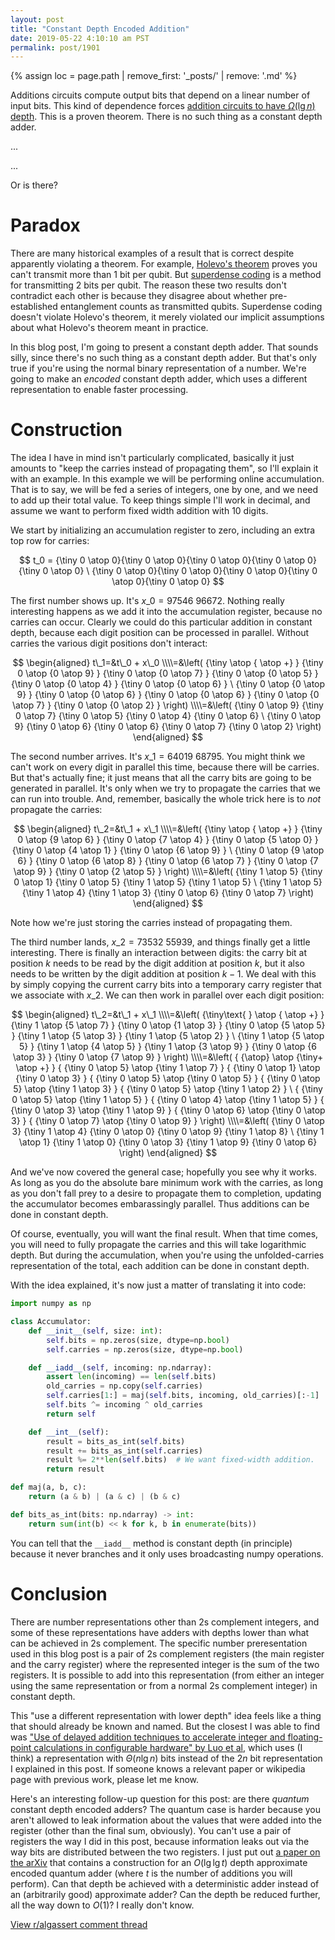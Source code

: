 ```yaml
---
layout: post
title: "Constant Depth Encoded Addition"
date: 2019-05-22 4:10:10 am PST
permalink: post/1901
---
```


{% assign loc = page.path | remove_first: '_posts/' | remove: '.md' %}

Additions circuits compute output bits that depend on a linear number of input bits.
This kind of dependence forces [addition circuits to have $\Omega(\lg n)$ depth](https://cs.stackexchange.com/questions/19468/what-circuit-depth-is-required-to-add).
This is a proven theorem.
There is no such thing as a constant depth adder.

...

...

Or is there?

# Paradox

There are many historical examples of a result that is correct despite apparently violating a theorem.
For example, [Holevo's theorem](https://en.wikipedia.org/wiki/Holevo%27s_theorem) proves you can't transmit more than 1 bit per qubit.
But [superdense coding](https://en.wikipedia.org/wiki/Superdense_coding) is a method for transmitting 2 bits per qubit.
The reason these two results don't contradict each other is because they disagree about whether pre-established entanglement counts as transmitted qubits.
Superdense coding doesn't violate Holevo's theorem, it merely violated our implicit assumptions about what Holevo's theorem meant in practice.

In this blog post, I'm going to present a constant depth adder.
That sounds silly, since there's no such thing as a constant depth adder.
But that's only true if you're using the normal binary representation of a number.
We're going to make an *encoded* constant depth adder, which uses a different representation to enable faster processing.


# Construction

The idea I have in mind isn't particularly complicated, basically it just amounts to "keep the carries instead of propagating them", so I'll explain it with an example.
In this example we will be performing online accumulation.
That is to say, we will be fed a series of integers, one by one, and we need to add up their total value.
To keep things simple I'll work in decimal, and assume we want to perform fixed width addition with 10 digits.

We start by initializing an accumulation register to zero, including an extra top row for carries:

$$
t_0 = {\tiny 0 \atop 0}{\tiny 0 \atop 0}{\tiny 0 \atop 0}{\tiny 0 \atop 0}{\tiny 0 \atop 0}
\
{\tiny 0 \atop 0}{\tiny 0 \atop 0}{\tiny 0 \atop 0}{\tiny 0 \atop 0}{\tiny 0 \atop 0}
$$

The first number shows up.
It's $x\_0=97546\ 96672$.
Nothing really interesting happens as we add it into the accumulation register, because no carries can occur.
Clearly we could do this particular addition in constant depth, because each digit position can be processed in parallel.
Without carries the various digit positions don't interact:

$$
\begin{aligned}
t\_1=&t\_0 + x\_0
\\\\=&\left(
{\tiny  \atop { \atop +} }
{\tiny 0 \atop {0 \atop 9} }
{\tiny 0 \atop {0 \atop 7} }
{\tiny 0 \atop {0 \atop 5} }
{\tiny 0 \atop {0 \atop 4} }
{\tiny 0 \atop {0 \atop 6} }
\
{\tiny 0 \atop {0 \atop 9} }
{\tiny 0 \atop {0 \atop 6} }
{\tiny 0 \atop {0 \atop 6} }
{\tiny 0 \atop {0 \atop 7} }
{\tiny 0 \atop {0 \atop 2} }
\right)
\\\\=&\left(
{\tiny 0 \atop 9}
{\tiny 0 \atop 7}
{\tiny 0 \atop 5}
{\tiny 0 \atop 4}
{\tiny 0 \atop 6}
\
{\tiny 0 \atop 9}
{\tiny 0 \atop 6}
{\tiny 0 \atop 6}
{\tiny 0 \atop 7}
{\tiny 0 \atop 2}
\right)
\end{aligned}
$$

The second number arrives.
It's $x\_1 = 64019\ 68795$.
You might think we can't work on every digit in parallel this time, because there will be carries.
But that's actually fine; it just means that all the carry bits are going to be generated in parallel.
It's only when we try to propagate the carries that we can run into trouble.
And, remember, basically the whole trick here is to *not* propagate the carries:

$$
\begin{aligned}
t\_2=&t\_1 + x\_1
\\\\=&\left(
{\tiny  \atop { \atop +} }
{\tiny 0 \atop {9 \atop 6} }
{\tiny 0 \atop {7 \atop 4} }
{\tiny 0 \atop {5 \atop 0} }
{\tiny 0 \atop {4 \atop 1} }
{\tiny 0 \atop {6 \atop 9} }
\
{\tiny 0 \atop {9 \atop 6} }
{\tiny 0 \atop {6 \atop 8} }
{\tiny 0 \atop {6 \atop 7} }
{\tiny 0 \atop {7 \atop 9} }
{\tiny 0 \atop {2 \atop 5} }
\right)
\\\\=&\left(
{\tiny 1 \atop 5}
{\tiny 0 \atop 1}
{\tiny 0 \atop 5}
{\tiny 1 \atop 5}
{\tiny 1 \atop 5}
\
{\tiny 1 \atop 5}
{\tiny 1 \atop 4}
{\tiny 1 \atop 3}
{\tiny 0 \atop 6}
{\tiny 0 \atop 7}
\right)
\end{aligned}
$$

Note how we're just storing the carries instead of propagating them.

The third number lands, $x\_2 = 73532\ 55939$, and things finally get a little interesting.
There is finally an interaction between digits: the carry bit at position $k$ needs to be read by the digit addition at position $k$, but it also needs to be written by the digit addition at position $k-1$.
We deal with this by simply copying the current carry bits into a temporary carry register that we associate with $x\_2$.
We can then work in parallel over each digit position:

$$
\begin{aligned}
t\_2=&t\_1 + x\_1
\\\\=&\left(
{\tiny\text{ } \atop { \atop +} }
{\tiny 1 \atop {5 \atop 7} }
{\tiny 0 \atop {1 \atop 3} }
{\tiny 0 \atop {5 \atop 5} }
{\tiny 1 \atop {5 \atop 3} }
{\tiny 1 \atop {5 \atop 2} }
\
{\tiny 1 \atop {5 \atop 5} }
{\tiny 1 \atop {4 \atop 5} }
{\tiny 1 \atop {3 \atop 9} }
{\tiny 0 \atop {6 \atop 3} }
{\tiny 0 \atop {7 \atop 9} }
\right)
\\\\=&\left(
{ {\atop} \atop {\tiny+ \atop +} }
{ {\tiny 0 \atop 5} \atop {\tiny 1 \atop 7} }
{ {\tiny 0 \atop 1} \atop {\tiny 0 \atop 3} }
{ {\tiny 0 \atop 5} \atop {\tiny 0 \atop 5} }
{ {\tiny 0 \atop 5} \atop {\tiny 1 \atop 3} }
{ {\tiny 0 \atop 5} \atop {\tiny 1 \atop 2} }
\
{ {\tiny 0 \atop 5} \atop {\tiny 1 \atop 5} }
{ {\tiny 0 \atop 4} \atop {\tiny 1 \atop 5} }
{ {\tiny 0 \atop 3} \atop {\tiny 1 \atop 9} }
{ {\tiny 0 \atop 6} \atop {\tiny 0 \atop 3} }
{ {\tiny 0 \atop 7} \atop {\tiny 0 \atop 9} }
\right)
\\\\=&\left(
{\tiny 0 \atop 3}
{\tiny 1 \atop 4}
{\tiny 0 \atop 0}
{\tiny 0 \atop 9}
{\tiny 1 \atop 8}
\
{\tiny 1 \atop 1}
{\tiny 1 \atop 0}
{\tiny 0 \atop 3}
{\tiny 1 \atop 9}
{\tiny 0 \atop 6}
\right)
\end{aligned}
$$

And we've now covered the general case; hopefully you see why it works.
As long as you do the absolute bare minimum work with the carries, as long as you don't fall prey to a desire to propagate them to completion, updating the accumulator becomes embarassingly parallel.
Thus additions can be done in constant depth.

Of course, eventually, you will want the final result.
When that time comes, you will need to fully propagate the carries and this will take logarithmic depth.
But during the accumulation, when you're using the unfolded-carries representation of the total, each addition can be done in constant depth.

With the idea explained, it's now just a matter of translating it into code:

```python
import numpy as np

class Accumulator:
    def __init__(self, size: int):
        self.bits = np.zeros(size, dtype=np.bool)
        self.carries = np.zeros(size, dtype=np.bool)

    def __iadd__(self, incoming: np.ndarray):
        assert len(incoming) == len(self.bits)
        old_carries = np.copy(self.carries)
        self.carries[1:] = maj(self.bits, incoming, old_carries)[:-1]
        self.bits ^= incoming ^ old_carries
        return self

    def __int__(self):
        result = bits_as_int(self.bits)
        result += bits_as_int(self.carries)
        result %= 2**len(self.bits)  # We want fixed-width addition.
        return result

def maj(a, b, c):
    return (a & b) | (a & c) | (b & c)

def bits_as_int(bits: np.ndarray) -> int:
    return sum(int(b) << k for k, b in enumerate(bits))
```

You can tell that the `__iadd__` method is constant depth (in principle) because it never branches and it only uses broadcasting numpy operations.


# Conclusion

There are number representations other than 2s complement integers, and some of these representations have adders with depths lower than what can be achieved in 2s complement.
The specific number preresentation used in this blog post is a pair of 2s complement registers (the main register and the carry register) where the represented integer is the sum of the two registers.
It is possible to add into this representation (from either an integer using the same representation or from a normal 2s complement integer) in constant depth.

This "use a different representation with lower depth" idea feels like a thing that should already be known and named.
But the closest I was able to find was ["Use of delayed addition techniques to accelerate integer and floating-point calculations in configurable hardware" by Luo et al](https://doi.org/10.1117/12.327033),
which uses (I think) a representation with $\Theta(n \lg n)$ bits instead of the $2n$ bit representation I explained in this post.
If someone knows a relevant paper or wikipedia page with previous work, please let me know.

Here's an interesting follow-up question for this post: are there *quantum* constant depth encoded adders?
The quantum case is harder because you aren't allowed to leak information about the values that were added into the register (other than the final sum, obviously).
You can't use a pair of registers the way I did in this post, because information leaks out via the way bits are distributed between the two registers.
I just put out [a paper on the arXiv](https://arxiv.org/abs/1905.08488) that contains a construction for an $O(\lg \lg t)$ depth approximate encoded quantum adder (where $t$ is the number of additions you will perform).
Can that depth be achieved with a deterministic adder instead of an (arbitrarily good) approximate adder?
Can the depth be reduced further, all the way down to $O(1)$?
I really don't know.

[View r/algassert comment thread](https://www.reddit.com/r/algassert/comments/brrcxn/comment_thread_constant_depth_encoded_addition/)
